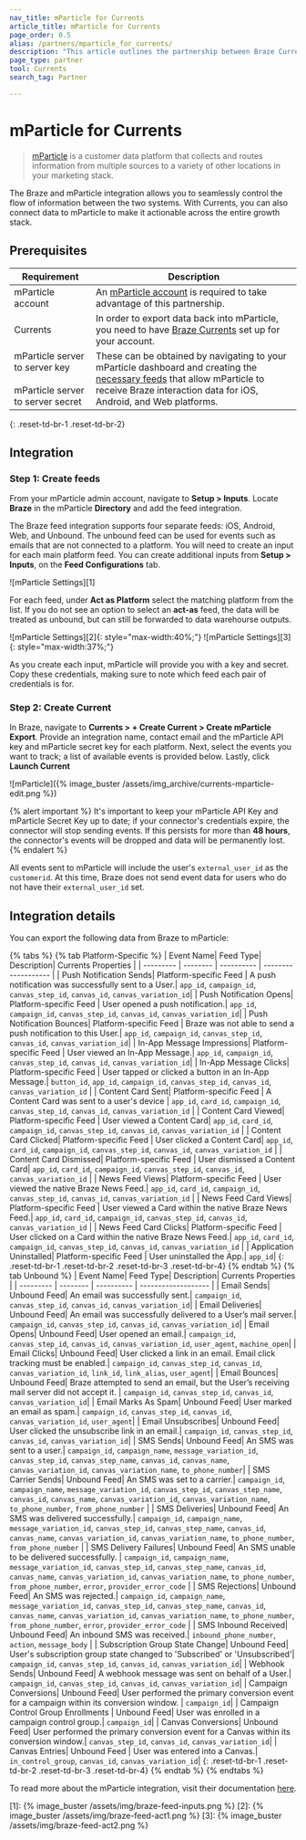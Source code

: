 ```yaml
---
nav_title: mParticle for Currents
article_title: mParticle for Currents
page_order: 0.5
alias: /partners/mparticle_for_currents/
description: "This article outlines the partnership between Braze Currents and mParticle, a customer data platform that collects and routes information between sources in your marketing stack."
page_type: partner
tool: Currents
search_tag: Partner

---
```


# mParticle for Currents

> [mParticle](https://www.mparticle.com) is a customer data platform that collects and routes information from multiple sources to a variety of other locations in your marketing stack.

The Braze and mParticle integration allows you to seamlessly control the flow of information between the two systems. With Currents, you can also connect data to mParticle to make it actionable across the entire growth stack. 

## Prerequisites

| Requirement | Description |
| ----------- | ----------- |
| mParticle account | An [mParticle account](https://app.mparticle.com/login) is required to take advantage of this partnership. |
| Currents | In order to export data back into mParticle, you need to have [Braze Currents]({{site.baseurl}}/user_guide/data_and_analytics/braze_currents/#access-currents) set up for your account. |
| mParticle server to server key<br><br>mParticle server to server secret | These can be obtained by navigating to your mParticle dashboard and creating the [necessary feeds](#step-1-create-feeds) that allow mParticle to receive Braze interaction data for iOS, Android, and Web platforms.|
{: .reset-td-br-1 .reset-td-br-2}

## Integration

### Step 1: Create feeds

From your mParticle admin account, navigate to __Setup > Inputs__. Locate __Braze__ in the mParticle __Directory__ and add the feed integration.

The Braze feed integration supports four separate feeds: iOS, Android, Web, and Unbound. The unbound feed can be used for events such as emails that are not connected to a platform. You will need to create an input for each main platform feed. You can create additional inputs from __Setup > Inputs__, on the __Feed Configurations__ tab.

![mParticle Settings][1]

For each feed, under __Act as Platform__ select the matching platform from the list. If you do not see an option to select an __act-as__ feed, the data will be treated as unbound, but can still be forwarded to data warehourse outputs.

![mParticle Settings][2]{: style="max-width:40%;"}  ![mParticle Settings][3]{: style="max-width:37%;"}

As you create each input, mParticle will provide you with a key and secret. Copy these credentials, making sure to note which feed each pair of credentials is for.

### Step 2: Create Current

In Braze, navigate to **Currents > + Create Current > Create mParticle Export**. Provide an integration name,  contact email and the mParticle API key and mParticle secret key for each platform. Next, select the events you want to track; a list of available events is provided below. Lastly, click **Launch Current**

![mParticle]({% image_buster /assets/img_archive/currents-mparticle-edit.png %})

{% alert important %}
It's important to keep your mParticle API Key and mParticle Secret Key up to date; if your connector's credentials expire, the connector will stop sending events. If this persists for more than **48 hours**, the connector's events will be dropped and data will be permanently lost.
{% endalert %}

All events sent to mParticle will include the user's `external_user_id` as the `customerid`. At this time, Braze does not send event data for users who do not have their `external_user_id` set.

## Integration details

You can export the following data from Braze to mParticle:

{% tabs %}
{% tab Platform-Specific %}
| Event Name| Feed Type| Description| Currents Properties |
| --------- | -------- | ---------- | ------------------- |
| Push Notification Sends| Platform-specific Feed | A push notification was successfully sent to a User.| `app_id`, `campaign_id`, `canvas_step_id`, `canvas_id`, `canvas_variation_id`|
| Push Notification Opens| Platform-specific Feed | User opened a push notification.| `app_id`, `campaign_id`, `canvas_step_id`, `canvas_id`, `canvas_variation_id`|
| Push Notification Bounces| Platform-specific Feed | Braze was not able to send a push notification to this User.| `app_id`, `campaign_id`, `canvas_step_id`, `canvas_id`, `canvas_variation_id`|
| In-App Message Impressions| Platform-specific Feed | User viewed an In-App Message.| `app_id`, `campaign_id`, `canvas_step_id`, `canvas_id`, `canvas_variation_id`|
| In-App Message Clicks| Platform-specific Feed | User tapped or clicked a button in an In-App Message.| `button_id`, `app_id`, `campaign_id`, `canvas_step_id`, `canvas_id`, `canvas_variation_id` |
| Content Card Sent| Platform-specific Feed | A Content Card was sent to a user's device                                                | `app_id`, `card_id`, `campaign_id`, `canvas_step_id`, `canvas_id`, `canvas_variation_id`  |
| Content Card Viewed| Platform-specific Feed | User viewed a Content Card| `app_id`, `card_id`, `campaign_id`, `canvas_step_id`, `canvas_id`, `canvas_variation_id`  |
| Content Card Clicked| Platform-specific Feed | User clicked a Content Card| `app_id`, `card_id`, `campaign_id`, `canvas_step_id`, `canvas_id`, `canvas_variation_id`  |
| Content Card Dismissed| Platform-specific Feed | User dismissed a Content Card| `app_id`, `card_id`, `campaign_id`, `canvas_step_id`, `canvas_id`, `canvas_variation_id`  |
| News Feed Views| Platform-specific Feed | User viewed the native Braze News Feed.| `app_id`, `card_id`, `campaign_id`, `canvas_step_id`, `canvas_id`, `canvas_variation_id`  |
| News Feed Card Views| Platform-specific Feed | User viewed a Card within the native Braze News Feed.| `app_id`, `card_id`, `campaign_id`, `canvas_step_id`, `canvas_id`, `canvas_variation_id`  |
| News Feed Card Clicks| Platform-specific Feed | User clicked on a Card within the native Braze News Feed.| `app_id`, `card_id`, `campaign_id`, `canvas_step_id`, `canvas_id`, `canvas_variation_id`  |
| Application Uninstalled| Platform-specific Feed | User uninstalled the App.| `app_id`|
{: .reset-td-br-1 .reset-td-br-2 .reset-td-br-3  .reset-td-br-4}
{% endtab %}
{% tab Unbound %}
| Event Name| Feed Type| Description| Currents Properties |
| --------- | -------- | ---------- | ------------------- |
| Email Sends| Unbound Feed| An email was successfully sent.| `campaign_id`, `canvas_step_id`, `canvas_id`, `canvas_variation_id`|
| Email Deliveries| Unbound Feed| An email was successfully delivered to a User’s mail server.| `campaign_id`, `canvas_step_id`, `canvas_id`, `canvas_variation_id`|
| Email Opens| Unbound Feed| User opened an email.| `campaign_id`, `canvas_step_id`, `canvas_id`, `canvas_variation_id`, `user_agent`, `machine_open`|
| Email Clicks| Unbound Feed| User clicked a link in an email. Email click tracking must be enabled.| `campaign_id`, `canvas_step_id`, `canvas_id`, `canvas_variation_id`, `link_id`, `link_alias`, `user_agent`|
| Email Bounces| Unbound Feed| Braze attempted to send an email, but the User’s receiving mail server did not accept it. | `campaign_id`, `canvas_step_id`, `canvas_id`, `canvas_variation_id`|
| Email Marks As Spam| Unbound Feed| User marked an email as spam.| `campaign_id`, `canvas_step_id`, `canvas_id`, `canvas_variation_id`, `user_agent`|
| Email Unsubscribes| Unbound Feed| User clicked the unsubscribe link in an email.| `campaign_id`, `canvas_step_id`, `canvas_id`, `canvas_variation_id`|
| SMS Sends| Unbound Feed| An SMS was sent to a user.| `campaign_id`, `campaign_name`, `message_variation_id`, `canvas_step_id`, `canvas_step_name`, `canvas_id`, `canvas_name`, `canvas_variation_id`, `canvas_variation_name`, `to_phone_number`|
| SMS Carrier Sends| Unbound Feed| An SMS was set to a carrier.| `campaign_id`, `campaign_name`, `message_variation_id`, `canvas_step_id`, `canvas_step_name`, `canvas_id`, `canvas_name`, `canvas_variation_id`, `canvas_variation_name`, `to_phone_number`, `from_phone_number` |
| SMS Deliveries| Unbound Feed| An SMS was delivered successfully.| `campaign_id`, `campaign_name`, `message_variation_id`, `canvas_step_id`, `canvas_step_name`, `canvas_id`, `canvas_name`, `canvas_variation_id`, `canvas_variation_name`, `to_phone_number`, `from_phone_number` |
| SMS Delivery Failures| Unbound Feed| An SMS unable to be delivered successfully.                                               | `campaign_id`, `campaign_name`, `message_variation_id`, `canvas_step_id`, `canvas_step_name`, `canvas_id`, `canvas_name`, `canvas_variation_id`, `canvas_variation_name`, `to_phone_number`, `from_phone_number`, `error`, `provider_error_code` |
| SMS Rejections| Unbound Feed| An SMS was rejected.| `campaign_id`, `campaign_name`, `message_variation_id`, `canvas_step_id`, `canvas_step_name`, `canvas_id`, `canvas_name`, `canvas_variation_id`, `canvas_variation_name`, `to_phone_number`, `from_phone_number`, `error`, `provider_error_code` |
| SMS Inbound Received| Unbound Feed| An inbound SMS was received.| `inbound_phone_number`, `action`, `message_body` |
| Subscription Group State Change| Unbound Feed| User's subscription group state changed to 'Subscribed' or 'Unsubscribed'| `campaign_id`, `canvas_step_id`, `canvas_id`, `canvas_variation_id`|
| Webhook Sends| Unbound Feed| A webhook message was sent on behalf of a User.| `campaign_id`, `canvas_step_id`, `canvas_id`, `canvas_variation_id`|
| Campaign Conversions| Unbound Feed| User performed the primary conversion event for a campaign within its conversion window.  | `campaign_id`|
| Campaign Control Group Enrollments | Unbound Feed| User was enrolled in a campaign control group.| `campaign_id`|
| Canvas Conversions| Unbound Feed| User performed the primary conversion event for a Canvas within its conversion window.| `canvas_step_id`, `canvas_id`, `canvas_variation_id`|
| Canvas Entries| Unbound Feed | User was entered into a Canvas.| `in_control_group`, `canvas_id`, `canvas_variation_id`|
{: .reset-td-br-1 .reset-td-br-2 .reset-td-br-3  .reset-td-br-4}
{% endtab %}
{% endtabs %}

To read more about the mParticle integration, visit their documentation [here](http://docs.mparticle.com/integrations/braze/feed).

[1]: {% image_buster /assets/img/braze-feed-inputs.png %}
[2]: {% image_buster /assets/img/braze-feed-act1.png %}
[3]: {% image_buster /assets/img/braze-feed-act2.png %}
